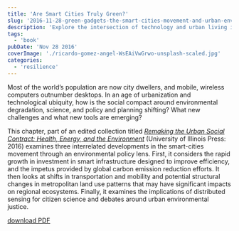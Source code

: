 ```yaml
---
title: 'Are Smart Cities Truly Green?'
slug: '2016-11-28-green-gadgets-the-smart-cities-movement-and-urban-environmental-policy'
description: 'Explore the intersection of technology and urban living in our blog post, "Are Smart Cities Truly Green?" This insightful piece delves into how smart city initiatives are reshaping urban environments, focusing on investment in smart infrastructure, the push for carbon emission reductions, and evolving transportation and land use. Discover the environmental challenges and opportunities these innovations present in the quest for sustainable urban living.'
tags:
  - 'book'
pubDate: 'Nov 28 2016'
coverImage: './ricardo-gomez-angel-WsEAiVwGrwo-unsplash-scaled.jpg'
categories:
  - 'resilience'
---
```



Most of the world’s population are now city dwellers, and mobile, wireless computers outnumber desktops. In an age of urbanization and technological ubiquity, how is the social compact around environmental degradation, science, and policy and planning shifting? What new challenges and what new tools are emerging?

This chapter, part of an edited collection titled _[Remaking the Urban Social Contract: Health, Energy, and the Environment](https://www.press.uillinois.edu/books/catalog/94wne5re9780252040696.html)_ (University of Illinois Press: 2016) examines three interrelated developments in the smart-cities movement through an environmental policy lens. First, it considers the rapid growth in investment in smart infrastructure designed to improve efficiency, and the impetus provided by global carbon emission reduction efforts. It then looks at shifts in transportation and mobility and potential structural changes in metropolitan land use patterns that may have significant impacts on regional ecosystems. Finally, it examines the implications of distributed sensing for citizen science and debates around urban environmental justice.

[download PDF](/pdf/TOWNSEND-2016-Green-Gadgets-The-Smart-Cities-Movement-and-Urba.pdf)
